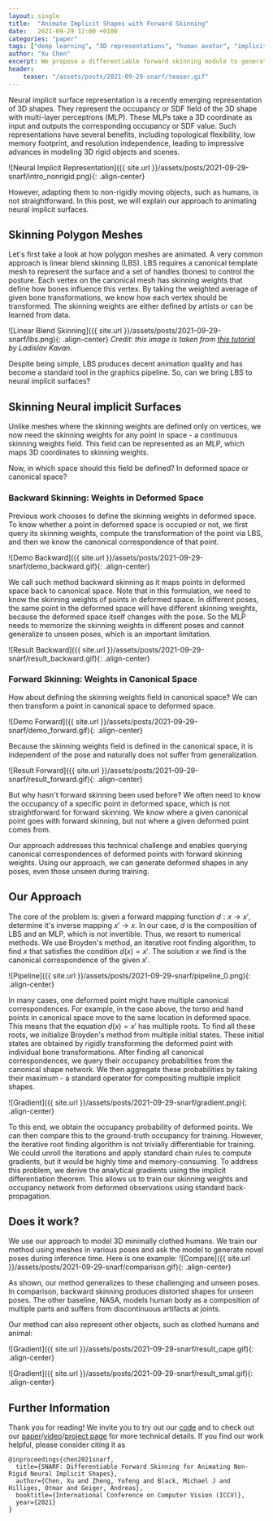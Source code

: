 ```yaml
---
layout: single
title:  "Animate Implicit Shapes with Forward Skinning"
date:   2021-09-29 12:00 +0100
categories: "paper"
tags: ["deep learning", "3D representations", "human avatar", "implicit neural representations"]
author: "Xu Chen"
excerpt: We propose a differentiable forward skinning module to generate implicit shapes in unseen poses.
header:
    teaser: "/assets/posts/2021-09-29-snarf/teaser.gif"
---
```


Neural implicit surface representation is a recently emerging representation of 3D shapes. They represent the occupancy or SDF field of the 3D shape with multi-layer perceptrons (MLP). These MLPs take a 3D coordinate as input and outputs the corresponding occupancy or SDF value. Such representations have several benefits, including topological flexibility, low memory footprint, and resolution independence, leading to impressive advances in modeling 3D rigid objects and scenes.


![Neural Implicit Representation]({{ site.url }}/assets/posts/2021-09-29-snarf/intro_nonrigid.png){: .align-center} 

However, adapting them to non-rigidly moving objects, such as humans, is not straightforward. In this post, we will explain our approach to animating neural implicit surfaces. 

## Skinning Polygon Meshes

Let's first take a look at how polygon meshes are animated. A very common approach is linear blend skinning (LBS). LBS requires a canonical template mesh to represent the surface and a set of handles (bones) to control the posture. Each vertex on the canonical mesh has skinning weights that define how bones influence this vertex. By taking the weighted average of given bone transformations, we know how each vertex should be transformed. The skinning weights are either defined by artists or can be learned from data. 


![Linear Blend Skinning]({{ site.url }}/assets/posts/2021-09-29-snarf/lbs.png){: .align-center} 
*Credit: this image is taken from [this tutorial](https://skinning.org/direct-methods.pdf) by Ladislav Kavan.*

Despite being simple, LBS produces decent animation quality and has become a standard tool in the graphics pipeline. So, can we bring LBS to neural implicit surfaces?


## Skinning Neural implicit Surfaces

Unlike meshes where the skinning weights are defined only on vertices, we now need the skinning weights for any point in space - a continuous skinning weights field.  This field can be represented as an MLP, which maps 3D coordinates to skinning weights. 

Now, in which space should this field be defined? In deformed space or canonical space?

### Backward Skinning: Weights in Deformed Space
Previous work chooses to define the skinning weights in deformed space. To know whether a point in deformed space is occupied or not, we first query its skinning weights, compute the transformation of the point via LBS, and then we know the canonical correspondence of that point. 

![Demo Backward]({{ site.url }}/assets/posts/2021-09-29-snarf/demo_backward.gif){: .align-center} 

We call such method backward skinning as it maps points in deformed space back to canonical space. Note that in this formulation, we need to know the skinning weights of points in deformed space. In different poses, the same point in the deformed space will have different skinning weights, because the deformed space itself changes with the pose. So the MLP needs to memorize the skinning weights in different poses and cannot generalize to unseen poses, which is an important limitation.

![Result Backward]({{ site.url }}/assets/posts/2021-09-29-snarf/result_backward.gif){: .align-center} 
### Forward Skinning: Weights in Canonical Space
How about defining the skinning weights field in canonical space? We can then transform a point in canonical space to deformed space. 

![Demo Forward]({{ site.url }}/assets/posts/2021-09-29-snarf/demo_forward.gif){: .align-center} 

Because the skinning weights field is defined in the canonical space, it is independent of the pose and naturally does not suffer from generalization.  

![Result Forward]({{ site.url }}/assets/posts/2021-09-29-snarf/result_forward.gif){: .align-center} 

But why hasn't forward skinning been used before?  We often need to know the occupancy of a specific point in deformed space, which is not straightforward for forward skinning. We know where a given canonical point goes with forward skinning, but not where a given deformed point comes from. 

Our approach addresses this technical challenge and enables querying canonical correspondences of deformed points with forward skinning weights. Using our approach, we can generate deformed shapes in any poses, even those unseen during training. 

## Our Approach
The core of the problem is: given a forward mapping function $d:x \rightarrow x'$, determine it's inverse mapping $x' \rightarrow x$. In our case, $d$ is the composition of LBS and an MLP, which is not invertible. Thus, we resort to numerical methods. We use Broyden's method, an iterative root finding algorithm, to find $x$ that satisfies the condition $d(x)=x'$. The solution $x$ we find is the canonical correspondence of the given $x'$.

![Pipeline]({{ site.url }}/assets/posts/2021-09-29-snarf/pipeline_0.png){: .align-center} 

In many cases, one deformed point might have multiple canonical correspondences. For example, in the case above, the torso and hand points in canonical space move to the same location in deformed space. This means that the equation $d(x)=x'$ has multiple roots. To find all these roots, we initialize Broyden's method from multiple initial states. These initial states are obtained by rigidly transforming the deformed point with individual bone transformations. After finding all canonical correspondences, we query their occupancy probabilities from the canonical shape network. We then aggregate these probabilities by taking their maximum - a standard operator for compositing multiple implicit shapes.

![Gradient]({{ site.url }}/assets/posts/2021-09-29-snarf/gradient.png){: .align-center} 

To this end, we obtain the occupancy probability of deformed points. We can then compare this to the ground-truth occupancy for training. However, the iterative root finding algorithm is not trivially differentiable for training. We could unroll the iterations and apply standard chain rules to compute gradients, but it would be highly time and memory-consuming. To address this problem, we derive the analytical gradients using the implicit differentiation theorem. This allows us to train our skinning weights and occupancy network from deformed observations using standard back-propagation.

## Does it work?
We use our approach to model 3D minimally clothed humans. We train our method using meshes in various poses and ask the model to generate novel poses during inference time. Here is one example:
![Compare]({{ site.url }}/assets/posts/2021-09-29-snarf/comparison.gif){: .align-center} 

As shown, our method generalizes to these challenging and unseen poses. In comparison, backward skinning produces distorted shapes for unseen poses. The other baseline, NASA, models human body as a composition of multiple parts and suffers from discontinuous artifacts at joints.

Our method can also represent other objects, such as clothed humans and animal:

![Gradient]({{ site.url }}/assets/posts/2021-09-29-snarf/result_cape.gif){: .align-center} 

![Gradient]({{ site.url }}/assets/posts/2021-09-29-snarf/result_smal.gif){: .align-center} 

## Further Information

Thank you for reading! We invite you to try out our [code](https://github.com/xuchen-ethz/snarf) and to check out our [paper](https://arxiv.org/pdf/2104.03953.pdf)/[video](https://www.youtube.com/watch?v=rCEpFTKjFHE)/[project page](https://xuchen-ethz.github.io/snarf/) for more technical details. If you find our work helpful, please consider citing it as

```
@inproceedings{chen2021snarf,
  title={SNARF: Differentiable Forward Skinning for Animating Non-Rigid Neural Implicit Shapes},
  author={Chen, Xu and Zheng, Yufeng and Black, Michael J and Hilliges, Otmar and Geiger, Andreas},
  booktitle={International Conference on Computer Vision (ICCV)},
  year={2021}
}
```
